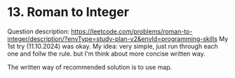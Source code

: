 # 13. Roman to Integer
Question description: https://leetcode.com/problems/roman-to-integer/description/?envType=study-plan-v2&envId=programming-skills
My 1st try (11.10.2024) was  okay.
My idea: very simple, just run through each one and follw the rule. but I'm think about more concise written way.

The written way of recommended solution is to use map.